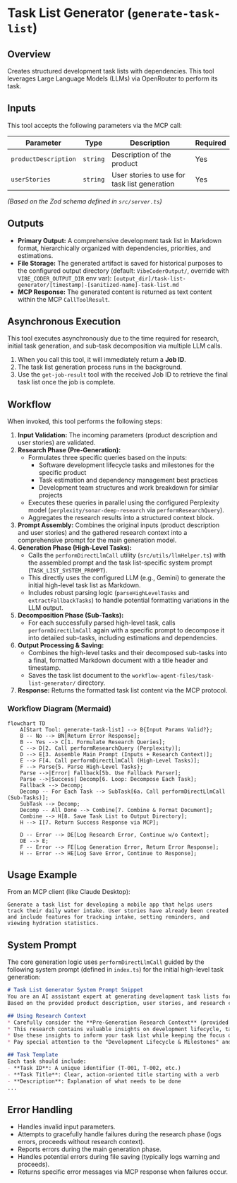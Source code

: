 # Task List Generator (`generate-task-list`)

## Overview

Creates structured development task lists with dependencies. This tool leverages Large Language Models (LLMs) via OpenRouter to perform its task.

## Inputs

This tool accepts the following parameters via the MCP call:

| Parameter            | Type        | Description                                     | Required |
| -------------------- | ----------- | ----------------------------------------------- | -------- |
| `productDescription` | `string`    | Description of the product                      | Yes      |
| `userStories`        | `string`    | User stories to use for task list generation    | Yes      |

*(Based on the Zod schema defined in `src/server.ts`)*

## Outputs

* **Primary Output:** A comprehensive development task list in Markdown format, hierarchically organized with dependencies, priorities, and estimations.
* **File Storage:** The generated artifact is saved for historical purposes to the configured output directory (default: `VibeCoderOutput/`, override with `VIBE_CODER_OUTPUT_DIR` env var):
  `[output_dir]/task-list-generator/[timestamp]-[sanitized-name]-task-list.md`
* **MCP Response:** The generated content is returned as text content within the MCP `CallToolResult`.

## Asynchronous Execution

This tool executes asynchronously due to the time required for research, initial task generation, and sub-task decomposition via multiple LLM calls.
1.  When you call this tool, it will immediately return a **Job ID**.
2.  The task list generation process runs in the background.
3.  Use the `get-job-result` tool with the received Job ID to retrieve the final task list once the job is complete.

## Workflow

When invoked, this tool performs the following steps:

1. **Input Validation:** The incoming parameters (product description and user stories) are validated.
2. **Research Phase (Pre-Generation):**
   * Formulates three specific queries based on the inputs:
     * Software development lifecycle tasks and milestones for the specific product
     * Task estimation and dependency management best practices
     * Development team structures and work breakdown for similar projects
   * Executes these queries in parallel using the configured Perplexity model (`perplexity/sonar-deep-research` via `performResearchQuery`).
   * Aggregates the research results into a structured context block.
3. **Prompt Assembly:** Combines the original inputs (product description and user stories) and the gathered research context into a comprehensive prompt for the main generation model.
4. **Generation Phase (High-Level Tasks):**
   * Calls the `performDirectLlmCall` utility (`src/utils/llmHelper.ts`) with the assembled prompt and the task list-specific system prompt (`TASK_LIST_SYSTEM_PROMPT`).
   * This directly uses the configured LLM (e.g., Gemini) to generate the initial high-level task list as Markdown.
   * Includes robust parsing logic (`parseHighLevelTasks` and `extractFallbackTasks`) to handle potential formatting variations in the LLM output.
5. **Decomposition Phase (Sub-Tasks):**
   * For each successfully parsed high-level task, calls `performDirectLlmCall` again with a specific prompt to decompose it into detailed sub-tasks, including estimations and dependencies.
6. **Output Processing & Saving:**
   * Combines the high-level tasks and their decomposed sub-tasks into a final, formatted Markdown document with a title header and timestamp.
   * Saves the task list document to the `workflow-agent-files/task-list-generator/` directory.
6. **Response:** Returns the formatted task list content via the MCP protocol.

### Workflow Diagram (Mermaid)

```mermaid
flowchart TD
    A[Start Tool: generate-task-list] --> B{Input Params Valid?};
    B -- No --> BN[Return Error Response];
    B -- Yes --> C[1. Formulate Research Queries];
    C --> D[2. Call performResearchQuery (Perplexity)];
    D --> E[3. Assemble Main Prompt (Inputs + Research Context)];
    E --> F[4. Call performDirectLlmCall (High-Level Tasks)];
    F --> Parse{5. Parse High-Level Tasks};
    Parse -->|Error| Fallback[5b. Use Fallback Parser];
    Parse -->|Success| Decomp[6. Loop: Decompose Each Task];
    Fallback --> Decomp;
    Decomp -- For Each Task --> SubTask[6a. Call performDirectLlmCall (Sub-Tasks)];
    SubTask --> Decomp;
    Decomp -- All Done --> Combine[7. Combine & Format Document];
    Combine --> H[8. Save Task List to Output Directory];
    H --> I[7. Return Success Response via MCP];

    D -- Error --> DE[Log Research Error, Continue w/o Context];
    DE --> E;
    F -- Error --> FE[Log Generation Error, Return Error Response];
    H -- Error --> HE[Log Save Error, Continue to Response];
```

## Usage Example

From an MCP client (like Claude Desktop):

```
Generate a task list for developing a mobile app that helps users track their daily water intake. User stories have already been created and include features for tracking intake, setting reminders, and viewing hydration statistics.
```

## System Prompt

The core generation logic uses `performDirectLlmCall` guided by the following system prompt (defined in `index.ts`) for the initial high-level task generation:

```markdown
# Task List Generator System Prompt Snippet
You are an AI assistant expert at generating development task lists for software projects.
Based on the provided product description, user stories, and research context, generate a detailed task list.

## Using Research Context
* Carefully consider the **Pre-Generation Research Context** (provided by Perplexity) included in the main task prompt.
* This research contains valuable insights on development lifecycle, task estimation, and team structure.
* Use these insights to inform your task list while keeping the focus on the primary product requirements.
* Pay special attention to the "Development Lifecycle & Milestones" and "Task Estimation & Dependencies" sections...

## Task Template
Each task should include:
- **Task ID**: A unique identifier (T-001, T-002, etc.)
- **Task Title**: Clear, action-oriented title starting with a verb
- **Description**: Explanation of what needs to be done
...
```

## Error Handling

* Handles invalid input parameters.
* Attempts to gracefully handle failures during the research phase (logs errors, proceeds without research context).
* Reports errors during the main generation phase.
* Handles potential errors during file saving (typically logs warning and proceeds).
* Returns specific error messages via MCP response when failures occur.
